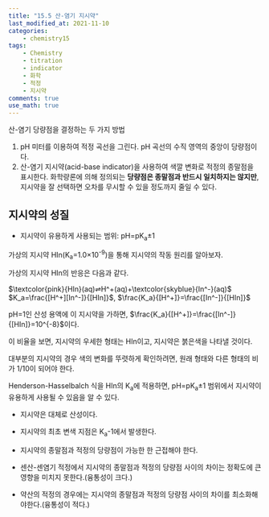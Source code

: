 ```yaml
---
title: "15.5 산-염기 지시약"
last_modified_at: 2021-11-10
categories:
    - chemistry15
tags:
    - Chemistry
    - titration
    - indicator
    - 화학
    - 적정
    - 지시약
comments: true
use_math: true
---
```


산-염기 당량점을 결정하는 두 가지 방법

1. pH 미터를 이용하여 적정 곡선을 그린다. pH 곡선의 수직 영역의 중앙이 당량점이다.
2. 산-염기 지시약(acid-base indicator)을 사용하여 색깔 변화로 적정의 종말점을 표시한다. 화학량론에 의해 정의되는 **당량점은 종말점과 반드시 일치하지는 않지만**, 지시약을 잘 선택하면 오차를 무시할 수 있을 정도까지 줄일 수 있다.

<h2>지시약의 성질</h2>

- 지시약이 유용하게 사용되는 범위: pH=pK<sub>a</sub>±1

가상의 지시약 HIn(K<sub>a</sub>=1.0×10<sup>-9</sup>)을 통해 지시약의 작동 원리를 알아보자.

가상의 지시약 HIn의 반응은 다음과 같다.

$\textcolor{pink}{HIn}(aq)⇌H^+(aq)+\textcolor{skyblue}{In^-}(aq)$\
$K_a=\frac{[H^+][In^-]}{[HIn]}$, $\frac{K_a}{[H^+]}=\frac{[In^-]}{[HIn]}$

pH=1인 산성 용액에 이 지시약을 가하면, $\frac{K_a}{[H^+]}=\frac{[In^-]}{[HIn]}=10^{-8}$이다.

이 비율을 보면, 지시약의 우세한 형태는 HIn이고, 지시약은 붉은색을 나타낼 것이다. 

대부분의 지시약의 경우 색의 변화를 뚜렷하게 확인하려면, 원래 형태와 다른 형태의 비가 1/10이 되어야 한다. 

Henderson-Hasselbalch 식을 HIn의 K<sub>a</sub>에 적용하면, pH=pK<sub>a</sub>±1 범위에서 지시약이 유용하게 사용될 수 있음을 알 수 있다.

- 지시약은 대체로 산성이다.
- 지시약의 최초 변색 지점은 K<sub>a</sub>-1에서 발생한다.
- 지시약의 종말점과 적정의 당량점이 가능한 한 근접해야 한다.
- 센산-센염기 적정에서 지시약의 종말점과 적정의 당량점 사이의 차이는 정확도에 큰 영향을 미치지 못한다.(융통성이 크다.)
- 약산의 적정의 경우에는 지시약의 종말점과 적정의 당량점 사이의 차이를 최소화해야한다.(융통성이 적다.)




    <meta charser="UTF-8">
    <title>Indicator</title>
    <link rel="stylesheet" href="https://uicdn.toast.com/tui.chart/latest/tui-chart.min.css">
    <script type='text/javascript' src='https://uicdn.toast.com/tui.code-snippet/v1.5.0/tui-code-snippet.min.js'></script>
    <script type='text/javascript' src='https://uicdn.toast.com/tui.chart/latest/raphael.js'></script>
    <script src="https://uicdn.toast.com/tui.chart/latest/tui-chart.min.js"></script>


<div id='chart-bar'></div>

<script type="text/javascript">
    var container = document.getElementById('chart-bar');
    var data = {
      categories: ['크리스탈 바이올렛', '크레솔 레드', '티몰 블루', '에리트로신 B', '2,4-다이나이트로페놀', '브롬페놀 블루', '메틸 오렌지', '브롬크레솔 그린', '메틸 레드', '에리오크롬* 블랙 T', '브로모크레솔 퍼플', '알리자린', '브롬티몰 블루', '페놀 레드', 'm-나이트로페놀', 'o-크레솔프탈레인', '페놀프탈레인', '티몰프탈레인', '알리자린 옐로 R'],
      series: [
        {
          name: '변색범위 1',
          data: [
            [0.0, 1.8],
            [1.0, 2.0],
            [1.2, 2.8],
            [2.2, 3.6],
            [2.4, 4.0],
            [3.0, 4.6],
            [3.1, 4.4],
            [3.8, 5.4],
            [4.2, 6.2],
            [5.0, 6.5],
            [5.2, 6.8],
            [5.6, 7.1],
            [6.0, 8.0],
            [6.8, 8.2],
            [6.9, 8.4],
            [8.2, 9.8],
            [8.0, 10.0],
            [9.4, 10.6],
            [10.0, 12.0],
          ],
        },
        {
          name: '변색범위 2',
          data: [
            [0,0],
            [7.0, 8.8],
            [8.0, 9.1],
            [0,0],
            [0,0],
            [0,0],
            [0,0],
            [0,0],
            [0,0],
            [0,0],
            [0,0],
            [11.0, 12.4],
            [0,0],
            [0,0],
            [0,0],
            [0,0],
            [0,0],
            [0,0],
            [0,0],
          ],
        },
      ],
    }
    var options = {
        chart: {
            width: '1000',
            height: '800',
            title: 'Indicator',
        },
        yAxis: {
            title: 'Indicator'
        },
        xAxis: {
            title: 'pH'
        },
        tooltip: {
            grouped: true
        },
    };
    var theme = {
        series: {
            colors: [
                '#83b14e', '#458a3f', '#295ba0', '#2a4175', '#289399',
                '#289399', '#617178', '#8a9a9a', '#516f7d', '#dddddd'
            ]
        }
    };

    // For apply theme

    // tui.chart.registerTheme('myTheme', theme);
    // options.theme = 'myTheme';

    tui.chart.barChart(container, data, options);
</script>
